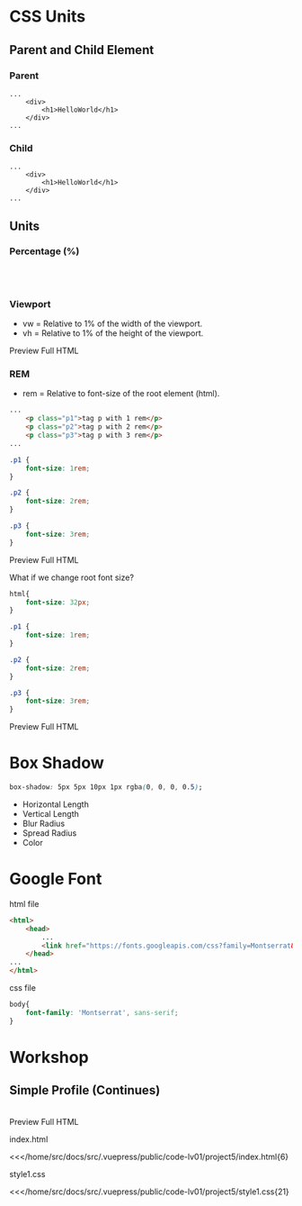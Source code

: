 # CSS Units

## Parent and Child Element

### Parent

```html{2,4}
...
    <div>
        <h1>HelloWorld</h1>
    </div>
...
```


### Child

```html{3}
...
    <div>
        <h1>HelloWorld</h1>
    </div>
...
```

## Units

### Percentage (%)

<br>
<lv01-lesson_unit-Percentage/>

<br>

### Viewport
- vw = Relative to 1% of the width of the viewport.
- vh = Relative to 1% of the height of the viewport.

<StaticLink :href="$withBase('/code-lv01/vwvh/index.html')">Preview Full HTML</StaticLink>

### REM
- rem = Relative to font-size of the root element (html).

```html
...
    <p class="p1">tag p with 1 rem</p>
    <p class="p2">tag p with 2 rem</p>
    <p class="p3">tag p with 3 rem</p>
...
```

```css
.p1 {
    font-size: 1rem;
}

.p2 {
    font-size: 2rem;
}

.p3 {
    font-size: 3rem;
}
```

<StaticLink :href="$withBase('/code-lv01/rem-default/index.html')">Preview Full HTML</StaticLink>

What if we change root font size?

```css
html{
    font-size: 32px;
}

.p1 {
    font-size: 1rem;
}

.p2 {
    font-size: 2rem;
}

.p3 {
    font-size: 3rem;
}
```

<StaticLink :href="$withBase('/code-lv01/rem-32/index.html')">Preview Full HTML</StaticLink>


# Box Shadow

```css
box-shadow: 5px 5px 10px 1px rgba(0, 0, 0, 0.5);
```
- Horizontal Length 
- Vertical Length
- Blur Radius
- Spread Radius
- Color

<lv01-BoxShadow-Index/>


# Google Font

html file
```html
<html>
    <head>
        ...
        <link href="https://fonts.googleapis.com/css?family=Montserrat&display=swap" rel="stylesheet">
    </head>
...
</html>
```

css file
```css
body{
    font-family: 'Montserrat', sans-serif;
}
```
# Workshop

## Simple Profile (Continues)

<br>
<StaticLink :href="$withBase('/code-lv01/project5/index.html')">Preview Full HTML</StaticLink>

index.html

<<</home/src/docs/src/.vuepress/public/code-lv01/project5/index.html{6}

style1.css

<<</home/src/docs/src/.vuepress/public/code-lv01/project5/style1.css{21}

